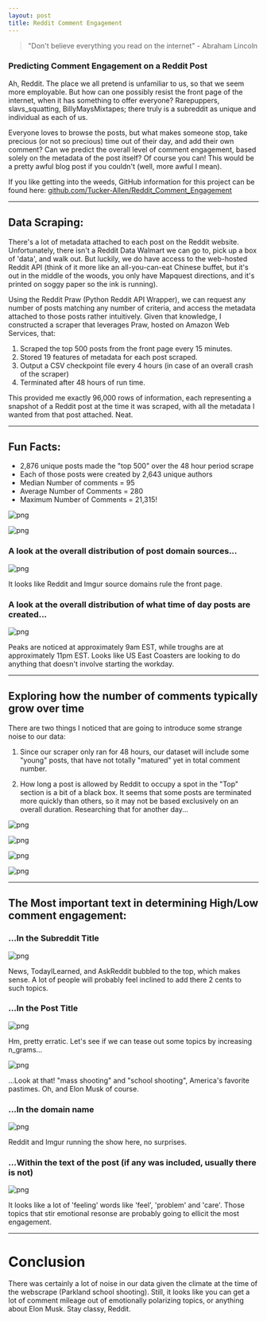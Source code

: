 ```yaml
---
layout: post
title: Reddit Comment Engagement
---
```


> "Don't believe everything you read on the internet" - Abraham Lincoln

### Predicting Comment Engagement on a Reddit Post

Ah, Reddit. The place we all pretend is unfamiliar to us, so that we seem more employable. But how can one possibly resist the front page of the internet, when it has something to offer everyone? Rarepuppers, slavs_squatting, BillyMaysMixtapes; there truly is a subreddit as unique and individual as each of us.

Everyone loves to browse the posts, but what makes someone stop, take precious (or not so precious) time out of their day, and add their own comment? Can we predict the overall level of comment engagement, based solely on the metadata of the post itself? Of course you can! This would be a pretty awful blog post if you couldn't (well, more awful I mean).

If you like getting into the weeds, GitHub information for this project can be found here: [github.com/Tucker-Allen/Reddit_Comment_Engagement](https://github.com/Tucker-Allen/Reddit_Comment_Engagement)


---

## Data Scraping:

There's a lot of metadata attached to each post on the Reddit website. Unfortunately, there isn't a Reddit Data Walmart we can go to, pick up a box of 'data', and walk out. But luckily, we do have access to the web-hosted Reddit API (think of it more like an all-you-can-eat Chinese buffet, but it's out in the middle of the woods, you only have Mapquest directions, and it's printed on soggy paper so the ink is running).

Using the Reddit Praw (Python Reddit API Wrapper), we can request any number of posts matching any number of criteria, and access the metadata attached to those posts rather intuitively. Given that knowledge, I constructed a scraper that leverages Praw, hosted on Amazon Web Services, that:

 1. Scraped the top 500 posts from the front page every 15 minutes.
 2. Stored 19 features of metadata for each post scraped.
 3. Output a CSV checkpoint file every 4 hours (in case of an overall crash of the scraper)
 4. Terminated after 48 hours of run time.
    
This provided me exactly 96,000 rows of information, each representing a snapshot of a Reddit post at the time it was scraped, with all the metadata I wanted from that post attached. Neat.

---

## Fun Facts:

 - 2,876 unique posts made the "top 500" over the 48 hour period scrape
 - Each of those posts were created by 2,643 unique authors
 - Median Number of comments = 95
 - Average Number of Comments = 280
 - Maximum Number of Comments = 21,315!


![png](/images/Reddit_Comment_blog_files/Reddit_Comment_blog_1_0.png)


![png](/images/Reddit_Comment_blog_files/Reddit_Comment_blog_2_0.png)


### A look at the overall distribution of post domain sources...


![png](/images/Reddit_Comment_blog_files/Reddit_Comment_blog_4_0.png)

It looks like Reddit and Imgur source domains rule the front page.


### A look at the overall distribution of what time of day posts are created...


![png](/images/Reddit_Comment_blog_files/Reddit_Comment_blog_6_0.png)

 Peaks are noticed at approximately 9am EST, while troughs are at approximately 11pm EST. Looks like US East Coasters are looking to do anything that doesn't involve starting the workday.

---

## Exploring how the number of comments typically grow over time

There are two things I noticed that are going to introduce some strange noise to our data:

 1. Since our scraper only ran for 48 hours, our dataset will include some "young" posts, that have not totally "matured" yet in total comment number.

 2. How long a post is allowed by Reddit to occupy a spot in the "Top" section is a bit of a black box. It seems that some posts are terminated more quickly than others, so it may not be based exclusively on an overall duration. Researching that for another day...

![png](/images/Reddit_Comment_blog_files/Reddit_Comment_blog_8_0.png)


![png](/images/Reddit_Comment_blog_files/Reddit_Comment_blog_9_0.png)


![png](/images/Reddit_Comment_blog_files/Reddit_Comment_blog_10_0.png)


![png](/images/Reddit_Comment_blog_files/Reddit_Comment_blog_11_0.png)


---

## The Most important text in determining High/Low comment engagement:

### ...In the Subreddit Title


![png](/images/Reddit_Comment_blog_files/Reddit_Comment_blog_13_0.png)

News, TodayILearned, and AskReddit bubbled to the top, which makes sense. A lot of people will probably feel inclined to add there 2 cents to such topics.


### ...In the Post Title


![png](/images/Reddit_Comment_blog_files/Reddit_Comment_blog_15_0.png)

Hm, pretty erratic. Let's see if we can tease out some topics by increasing n_grams...

![png](/images/Reddit_Comment_blog_files/Reddit_Comment_blog_16_0.png)

...Look at that! "mass shooting" and "school shooting", America's favorite pastimes. Oh, and Elon Musk of course.


### ...In the domain name


![png](/images/Reddit_Comment_blog_files/Reddit_Comment_blog_18_0.png)

Reddit and Imgur running the show here, no surprises.

### ...Within the text of the post (if any was included, usually there is not)


![png](/images/Reddit_Comment_blog_files/Reddit_Comment_blog_20_0.png)

It looks like a lot of 'feeling' words like 'feel', 'problem' and 'care'. Those topics that stir emotional resonse are probably going to ellicit the most engagement.

---

# Conclusion

There was certainly a lot of noise in our data given the climate at the time of the webscrape (Parkland school shooting). Still, it looks like you can get a lot of comment mileage out of emotionally polarizing topics, or anything about Elon Musk. Stay classy, Reddit.
